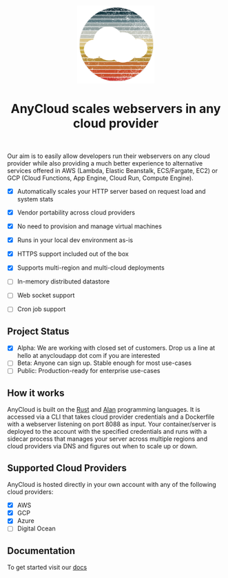 <div align="center">
  <img src="./assets/anycloud.png" alt="drawing" width="180"/>
  <h1>AnyCloud scales webservers in any cloud provider</h2>
</div>
<br/>

Our aim is to easily allow developers run their webservers on any cloud provider while also providing a much better experience to alternative services offered in AWS (Lambda, Elastic Beanstalk, ECS/Fargate, EC2) or GCP (Cloud Functions, App Engine, Cloud Run, Compute Engine).

- [x] Automatically scales your HTTP server based on request load and system stats
- [x] Vendor portability across cloud providers
- [x] No need to provision and manage virtual machines
- [x] Runs in your local dev environment as-is
- [x] HTTPS support included out of the box
- [x] Supports multi-region and multi-cloud deployments
- [ ] In-memory distributed datastore
- [ ] Web socket support
- [ ] Cron job support


## Project Status

- [x] Alpha: We are working with closed set of customers. Drop us a line at hello at anycloudapp dot com if you are interested
- [ ] Beta: Anyone can sign up. Stable enough for most use-cases
- [ ] Public: Production-ready for enterprise use-cases

## How it works

AnyCloud is built on the [Rust](rust-lang.org ) and [Alan](alan-lang.org) programming languages. It is accessed via a CLI that takes cloud provider credentials and a Dockerfile with a webserver listening on port 8088 as input. Your container/server is deployed to the account with the specified credentials and runs with a sidecar process that manages your server across multiple regions and cloud providers via DNS and figures out when to scale up or down.

## Supported Cloud Providers

AnyCloud is hosted directly in your own account with any of the following cloud providers:

- [x] AWS
- [x] GCP
- [x] Azure
- [ ] Digital Ocean

## Documentation

To get started visit our [docs](https://docs.anycloudapp.com)
